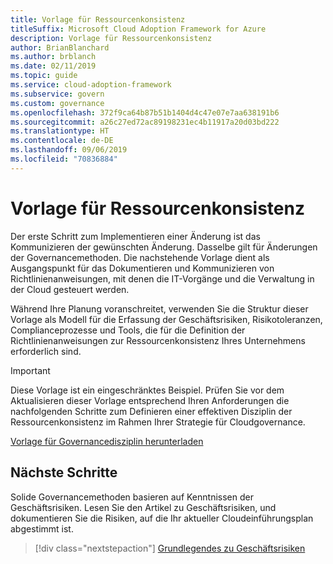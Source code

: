 ```yaml
---
title: Vorlage für Ressourcenkonsistenz
titleSuffix: Microsoft Cloud Adoption Framework for Azure
description: Vorlage für Ressourcenkonsistenz
author: BrianBlanchard
ms.author: brblanch
ms.date: 02/11/2019
ms.topic: guide
ms.service: cloud-adoption-framework
ms.subservice: govern
ms.custom: governance
ms.openlocfilehash: 372f9ca64b87b51b1404d4c47e07e7aa638191b6
ms.sourcegitcommit: a26c27ed72ac89198231ec4b11917a20d03bd222
ms.translationtype: HT
ms.contentlocale: de-DE
ms.lasthandoff: 09/06/2019
ms.locfileid: "70836884"
---
```

# <a name="resource-consistency-template"></a>Vorlage für Ressourcenkonsistenz

Der erste Schritt zum Implementieren einer Änderung ist das Kommunizieren der gewünschten Änderung. Dasselbe gilt für Änderungen der Governancemethoden. Die nachstehende Vorlage dient als Ausgangspunkt für das Dokumentieren und Kommunizieren von Richtlinienanweisungen, mit denen die IT-Vorgänge und die Verwaltung in der Cloud gesteuert werden.

Während Ihre Planung voranschreitet, verwenden Sie die Struktur dieser Vorlage als Modell für die Erfassung der Geschäftsrisiken, Risikotoleranzen, Complianceprozesse und Tools, die für die Definition der Richtlinienanweisungen zur Ressourcenkonsistenz Ihres Unternehmens erforderlich sind.

> [!IMPORTANT]
> Diese Vorlage ist ein eingeschränktes Beispiel. Prüfen Sie vor dem Aktualisieren dieser Vorlage entsprechend Ihren Anforderungen die nachfolgenden Schritte zum Definieren einer effektiven Disziplin der Ressourcenkonsistenz im Rahmen Ihrer Strategie für Cloudgovernance.

<!-- markdownlint-disable MD033 -->

 <a href="https://archcenter.blob.core.windows.net/cdn/fusion/governance/Resource%20Consistency%20Discipline%20Template.docx">Vorlage für Governancedisziplin herunterladen</a>

<!-- markdownlint-enable MD033 -->

## <a name="next-steps"></a>Nächste Schritte

Solide Governancemethoden basieren auf Kenntnissen der Geschäftsrisiken. Lesen Sie den Artikel zu Geschäftsrisiken, und dokumentieren Sie die Risiken, auf die Ihr aktueller Cloudeinführungsplan abgestimmt ist.

> [!div class="nextstepaction"]
> [Grundlegendes zu Geschäftsrisiken](./business-risks.md)
